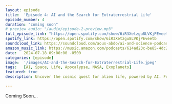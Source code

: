 ```yaml
---
layout: episode
title:  'Episode 4: AI and the Search for Extraterrestrial Life'
episode_number: 4
duration: "coming soon"
# preview_audio: "/audio/episode-2-preview.mp3"
full_episode_link: "https://open.spotify.com/show/6iR3Xetzgu8LVKjPEveetb"
spotify_link: https://open.spotify.com/show/6iR3Xetzgu8LVKjPEveetb
soundcloud_link: https://soundcloud.com/aous-abdo/ai-and-science-podcast?utm_source=clipboard&utm_medium=text&utm_campaign=social_sharing&si=5dc39ba5b4eb480a90a42091b5bd346a
amazon_music_link: https://music.amazon.com/podcasts/614ad23c-be85-4dc2-b07b-510266723045/episodes/449d2331-cf15-43c3-8522-c3bb1b7550a5/the-ai-and-science-podcast-ai-space-odyssey-exploring-the-cosmos-with-artificial-intelligence
date:   2024-07-18 09:00:00 -0500
categories: [episode]
image:  '/images/AI-and-the-Search-for-Extraterrestrial-Life.jpeg'
tags:   [AI, Space, Life, Apocalypse, NASA, Exoplanets]
featured: true
description: Uncover the cosmic quest for alien life, powered by AI. From decoding interstellar signals to spotting habitable worlds, join us as we explore how artificial intelligence is transforming our search for extraterrestrial intelligence and reshaping our understanding of life in the universe.

---
```


Coming Soon...